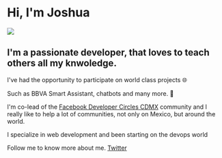 
# Hi, I'm Joshua 


**![](https://github.com/JoshuaPCruz/JoshuaPCruz/blob/master/Encabezado_Github_Profile.gif)**

## I'm a passionate developer, that loves to teach others all my knwoledge.

I've had the opportunity to participate on world class projects :globe_with_meridians:

Such as BBVA Smart Assistant, chatbots and many more. :robot:

I'm co-lead of the [Facebook Developer Circles CDMX](https://www.facebook.com/groups/DevCCiudaddeMexico) community and I really like to help a lot of communities, not only on Mexico, but around the world. 

I specialize in web development and been starting on the devops world

Follow me to know more about me.
[Twitter](https://twitter.com/Joshuapcruz)
